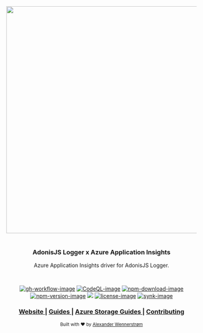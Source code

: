 <div align="center">
  <img src="https://res.cloudinary.com/adonisjs/image/upload/q_100/v1558612869/adonis-readme_zscycu.jpg" width="600px">
</div>

<br />

<div align="center">
  <h3>AdonisJS Logger x Azure Application Insights</h3>
  <p>
    Azure Application Insights driver for AdonisJS Logger.
  </p>
</div>

<br />

<div align="center">

[![gh-workflow-image]][gh-workflow-url] [![CodeQL-image]][CodeQL-url] [![npm-download-image]][npm-download-url] [![npm-version-image]][npm-version-url] ![][typescript-image] [![license-image]][license-url] [![synk-image]][synk-url]

</div>

<div align="center">
  <h3>
    <a href="https://adonisjs.com">
      Website
    </a>
    <span> | </span>
    <a href="https://docs.adonisjs.com/guides/drive">
      Guides
    </a>
    <span> | </span>
    <a href="instructions.md">
      Azure Storage Guides
    </a>
    <span> | </span>
    <a href="CONTRIBUTING.md">
      Contributing
    </a>
  </h3>
</div>

<div align="center">
  <sub>Built with ❤︎ by <a href="https://twitter.com/AlexanderYW">Alexander Wennerstrøm</a>
</div>

[gh-workflow-image]: https://img.shields.io/github/workflow/status/AlexanderYW/adonis-logger-azure-application-insights/Test%20package?label=Test&style=for-the-badge
[gh-workflow-url]: https://github.com/AlexanderYW/adonis-logger-azure-application-insights/actions/workflows/test-package.yml "Test"

[typescript-image]: https://img.shields.io/badge/Typescript-294E80.svg?style=for-the-badge&logo=typescript
[typescript-url]:  "typescript"

[npm-download-image]: https://img.shields.io/npm/dm/adonis-logger-azure-application-insights.svg?style=for-the-badge&logo=npm
[npm-download-url]: https://npmjs.org/package/adonis-logger-azure-application-insights "npm"
  
[npm-version-image]: https://img.shields.io/npm/v/adonis-logger-azure-application-insights.svg?style=for-the-badge&logo=npm
[npm-version-url]: https://npmjs.org/package/adonis-logger-azure-application-insights "npm"

[license-image]: https://img.shields.io/npm/l/adonis-logger-azure-application-insights?color=blueviolet&style=for-the-badge
[license-url]: LICENSE.md "license"

[synk-image]: https://img.shields.io/snyk/vulnerabilities/github/alexanderyw/adonis-logger-azure-application-insights?label=Synk%20Vulnerabilities&style=for-the-badge
[synk-url]: https://snyk.io/test/github/alexanderyw/adonis-logger-azure-application-insights?targetFile=package.json "synk"

[CodeQL-image]: https://img.shields.io/github/workflow/status/alexanderyw/adonis-logger-azure-application-insights/CodeQL?label=CodeQL&style=for-the-badge
[CodeQL-url]: https://github.com/AlexanderYW/adonis-logger-azure-application-insights/actions?query=workflow%3ACodeQL "CodeQL"
